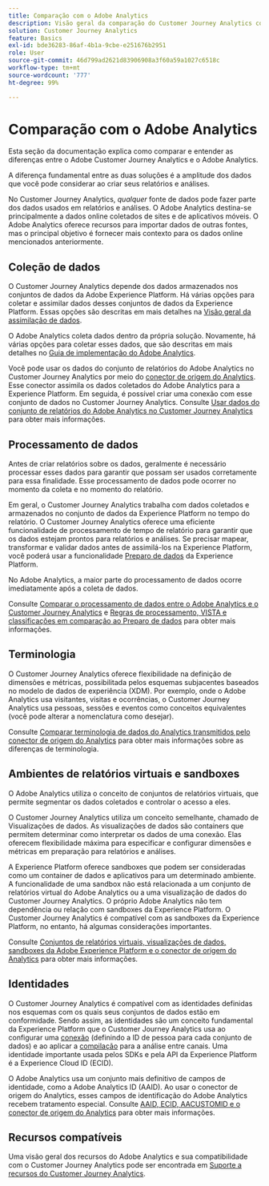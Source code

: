 ```yaml
---
title: Comparação com o Adobe Analytics
description: Visão geral da comparação do Customer Journey Analytics com o Adobe Analytics.
solution: Customer Journey Analytics
feature: Basics
exl-id: bde36283-86af-4b1a-9cbe-e251676b2951
role: User
source-git-commit: 46d799ad2621d83906908a3f60a59a1027c6518c
workflow-type: tm+mt
source-wordcount: '777'
ht-degree: 99%

---
```


# Comparação com o Adobe Analytics

Esta seção da documentação explica como comparar e entender as diferenças entre o Adobe Customer Journey Analytics e o Adobe Analytics.

A diferença fundamental entre as duas soluções é a amplitude dos dados que você pode considerar ao criar seus relatórios e análises.

No Customer Journey Analytics, *qualquer* fonte de dados pode fazer parte dos dados usados em relatórios e análises. O Adobe Analytics destina-se principalmente a dados online coletados de sites e de aplicativos móveis. O Adobe Analytics oferece recursos para importar dados de outras fontes, mas o principal objetivo é fornecer mais contexto para os dados online mencionados anteriormente.

## Coleção de dados

O Customer Journey Analytics depende dos dados armazenados nos conjuntos de dados da Adobe Experience Platform. Há várias opções para coletar e assimilar dados desses conjuntos de dados da Experience Platform. Essas opções são descritas em mais detalhes na [Visão geral da assimilação de dados](https://experienceleague.adobe.com/docs/analytics-platform/using/cja-data-ingestion/data-ingestion.html).

O Adobe Analytics coleta dados dentro da própria solução. Novamente, há várias opções para coletar esses dados, que são descritas em mais detalhes no [Guia de implementação do Adobe Analytics](https://experienceleague.adobe.com/docs/analytics/implementation/home.html?lang=pt-BR).

Você pode usar os dados do conjunto de relatórios do Adobe Analytics no Customer Journey Analytics por meio do [conector de origem do Analytics](https://experienceleague.adobe.com/docs/experience-platform/sources/ui-tutorials/create/adobe-applications/analytics.html?lang=pt-BR). Esse conector assimila os dados coletados do Adobe Analytics para a Experience Platform. Em seguida, é possível criar uma conexão com esse conjunto de dados no Customer Journey Analytics. Consulte [Usar dados do conjunto de relatórios do Adobe Analytics no Customer Journey Analytics](https://experienceleague.adobe.com/docs/analytics-platform/using/compare-aa-cja/cja-aa-comparison/aa-data-in-cja.html) para obter mais informações.


## Processamento de dados

Antes de criar relatórios sobre os dados, geralmente é necessário processar esses dados para garantir que possam ser usados corretamente para essa finalidade. Esse processamento de dados pode ocorrer no momento da coleta e no momento do relatório.

Em geral, o Customer Journey Analytics trabalha com dados coletados e armazenados no conjunto de dados da Experience Platform no tempo do relatório. O Customer Journey Analytics oferece uma eficiente funcionalidade de processamento de tempo de relatório para garantir que os dados estejam prontos para relatórios e análises. Se precisar mapear, transformar e validar dados antes de assimilá-los na Experience Platform, você poderá usar a funcionalidade [Preparo de dados](https://experienceleague.adobe.com/docs/experience-platform/data-prep/home.html?lang=pt-BR) da Experience Platform.

No Adobe Analytics, a maior parte do processamento de dados ocorre imediatamente após a coleta de dados.

Consulte [Comparar o processamento de dados entre o Adobe Analytics e o Customer Journey Analytics](data-processing-comparisons.md) e [Regras de processamento, VISTA e classificações em comparação ao Preparo de dados](https://experienceleague.adobe.com/docs/analytics-platform/using/compare-aa-cja/cja-aa-comparison/pr-vista-dataprep.html) para obter mais informações.


## Terminologia

O Customer Journey Analytics oferece flexibilidade na definição de dimensões e métricas, possibilitada pelos esquemas subjacentes baseados no modelo de dados de experiência (XDM). Por exemplo, onde o Adobe Analytics usa visitantes, visitas e ocorrências, o Customer Journey Analytics usa pessoas, sessões e eventos como conceitos equivalentes (você pode alterar a nomenclatura como desejar).

Consulte [Comparar terminologia de dados do Analytics transmitidos pelo conector de origem do Analytics](https://experienceleague.adobe.com/docs/analytics-platform/using/compare-aa-cja/cja-aa-comparison/terminology.html) para obter mais informações sobre as diferenças de terminologia.


## Ambientes de relatórios virtuais e sandboxes

O Adobe Analytics utiliza o conceito de conjuntos de relatórios virtuais, que permite segmentar os dados coletados e controlar o acesso a eles.

O Customer Journey Analytics utiliza um conceito semelhante, chamado de Visualizações de dados. As visualizações de dados são containers que permitem determinar como interpretar os dados de uma conexão. Elas oferecem flexibilidade máxima para especificar e configurar dimensões e métricas em preparação para relatórios e análises.

A Experience Platform oferece sandboxes que podem ser consideradas como um container de dados e aplicativos para um determinado ambiente. A funcionalidade de uma sandbox não está relacionada a um conjunto de relatórios virtual do Adobe Analytics ou a uma visualização de dados do Customer Journey Analytics. O próprio Adobe Analytics não tem dependência ou relação com sandboxes da Experience Platform. O Customer Journey Analytics é compatível com as sandboxes da Experience Platform, no entanto, há algumas considerações importantes.

Consulte [Conjuntos de relatórios virtuais, visualizações de dados, sandboxes da Adobe Experience Platform e o conector de origem do Analytics](https://experienceleague.adobe.com/docs/analytics-platform/using/compare-aa-cja/cja-aa-comparison/vrs-dataview-sandbox-adc.html) para obter mais informações.


## Identidades

O Customer Journey Analytics é compatível com as identidades definidas nos esquemas com os quais seus conjuntos de dados estão em conformidade. Sendo assim, as identidades são um conceito fundamental da Experience Platform que o Customer Journey Analytics usa ao configurar uma [conexão](../../connections/overview.md) (definindo a ID de pessoa para cada conjunto de dados) e ao aplicar a [compilação](../../stitching/overview.md) para a análise entre canais. Uma identidade importante usada pelos SDKs e pela API da Experience Platform é a Experience Cloud ID (ECID).

O Adobe Analytics usa um conjunto mais definitivo de campos de identidade, como a Adobe Analytics ID (AAID). Ao usar o conector de origem do Analytics, esses campos de identificação do Adobe Analytics recebem tratamento especial. Consulte [AAID, ECID, AACUSTOMID e o conector de origem do Analytics](https://experienceleague.adobe.com/docs/analytics-platform/using/compare-aa-cja/cja-aa-comparison/aaid-ecid-adc.html?lang=pt-BR) para obter mais informações.


## Recursos compatíveis

Uma visão geral dos recursos do Adobe Analytics e sua compatibilidade com o Customer Journey Analytics pode ser encontrada em [Suporte a recursos do Customer Journey Analytics](https://experienceleague.adobe.com/docs/analytics-platform/using/compare-aa-cja/cja-aa-comparison/cja-aa.html).
